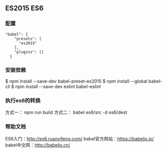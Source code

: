 ## ES2015 ES6

### 配置
```
"babel": {
    "presets": [
      "es2015"
    ],
    "plugins": []
  }
```

### 安装依赖
$ npm install --save-dev babel-preset-es2015
$ npm install --global babel-cli
$ npm install --save-dev eslint babel-eslint

### 执行es6的转换
方式一：
npm run build
方式二：
babel es6/src -d es6/dest

### 帮助文档
ES6入门：http://es6.ruanyifeng.com/
babel官方网站：https://babeljs.io/
babel中文网：http://babeljs.cn/
